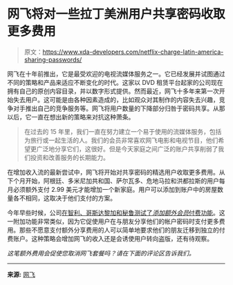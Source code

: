 # 网飞将对一些拉丁美洲用户共享密码收取更多费用

> 原文：<https://www.xda-developers.com/netflix-charge-latin-america-sharing-passwords/>

网飞在十年前推出，它是最受欢迎的电视流媒体服务之一。它已经发展并试图通过不同的策略和产品来适应不断变化的时代。这家以 DVD 租赁平台起家的公司现在拥有自己的原创内容目录，并以数字形式提供。然而最近，网飞十多年来第一次开始失去用户。这可能是由各种因素造成的，比如观众对其制作的内容失去兴趣，竞争对手推出自己的竞争服务等。网飞将用户数量的下降部分归咎于密码共享。从那以后，它一直在想出新的策略来对抗这种萧条。

> 在过去的 15 年里，我们一直在努力建立一个易于使用的流媒体服务，包括为旅行或一起生活的人。我们的会员非常喜欢网飞电影和电视节目，他们希望更广泛地分享它们，这很好。但是今天家庭之间广泛的账户共享削弱了我们投资和改善服务的长期能力。

在增加收入流的最新尝试中，网飞将开始对共享密码的精选用户收取更多费用。从下个月开始，阿根廷、多米尼加共和国、萨尔瓦多、危地马拉和洪都拉斯的用户每月必须额外支付 2.99 美元才能增加一个新家庭。用户可以添加到账户中的房屋数量各不相同，这取决于他们支付的方案。

今年早些时候，公司[在智利、哥斯达黎加和秘鲁测试了*添加额外会员*付费功能](https://www.xda-developers.com/netflix-sharing-account-charges/)。这一附加功能非常类似，因为它促使用户在与朋友分享他们的帐户密码时支付更多费用。那些不愿意支付额外分享费用的人可以简单地要求他们的朋友迁移到独立的付费账户。这种策略会增加网飞的收入还是会诱使用户转向盗版，还有待观察。

*这笔额外费用会促使您取消网飞套餐吗？请在下面的评论区告诉我们。*

* * *

**来源:** [网飞](https://about.netflix.com/en/news/update-to-paid-sharing)